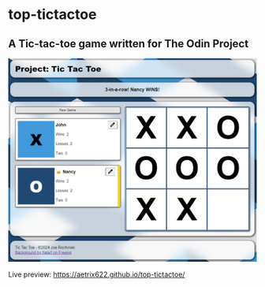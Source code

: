 # top-tictactoe

## A Tic-tac-toe game written for The Odin Project

![preview image](preview.png)

Live preview: https://aetrix622.github.io/top-tictactoe/
